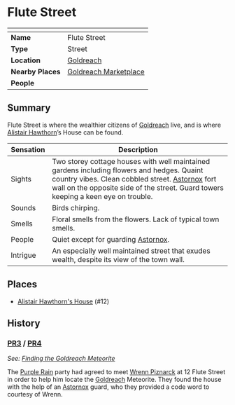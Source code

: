 # Flute Street

| []() | |
| --- | --- |
| **Name** | Flute Street |
| **Type** | Street |
| **Location** | [Goldreach](../README.md) |
| **Nearby Places** | [Goldreach Marketplace](goldreach-marketplace.md) |
| **People** | |

## Summary

Flute Street is where the wealthier citizens of [Goldreach](../README.md) live, and is where [Alistair Hawthorn](../../../../../people/alistair-hawthorn.md)’s House can be found.

| Sensation | Description |
| ---- | --- |
| Sights | Two storey cottage houses with well maintained gardens including flowers and hedges. Quaint country vibes. Clean cobbled street. [Astornox](../../../organisations/astornox/README.md) fort wall on the opposite side of the street. Guard towers keeping a keen eye on trouble. |
| Sounds | Birds chirping. |
| Smells | Floral smells from the flowers. Lack of typical town smells. |
| People | Quiet except for guarding [Astornox](../../../organisations/astornox/README.md). |
| Intrigue | An especially well maintained street that exudes wealth, despite its view of the town wall. |

## Places

- [Alistair Hawthorn's House](alistair-hawthorns-house.md) (#12)

## History

### [PR3](../../../../../../campaigns/purple-rain/sessions.md/3.md) / [PR4](../../../../../../campaigns/purple-rain/sessions.md/4.md)

*See: [Finding the Goldreach Meteorite](../../../../../../campaigns/purple-rain/storylines.md/finding-the-goldreach-meteorite.md)*

The [Purple Rain](../../../../../../campaigns/purple-rain/README.md) party had agreed to meet [Wrenn Piznarck](../../../../../people/wrenn-piznarck.md) at 12 Flute Street in order to help him locate the [Goldreach](../README.md) Meteorite. They found the house with the help of an [Astornox](../../../organisations/astornox/README.md) guard, who they provided a code word to courtesy of Wrenn.
